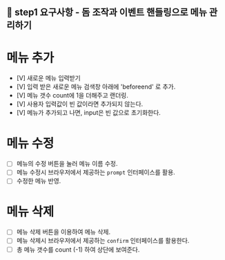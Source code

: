 ## 🎯 step1 요구사항 - 돔 조작과 이벤트 핸들링으로 메뉴 관리하기

# 메뉴 추가
  - [V] 새로운 메뉴 입력받기
  - [V] 입력 받은 새로운 메뉴 검색창 아래에 'beforeend' 로 추가.
  - [V] 메뉴 갯수 count에 1을 더해주고 랜더링.
  - [V] 사용자 입력값이 빈 값이라면 추가되지 않는다.
  - [V] 메뉴가 추가되고 나면, input은 빈 값으로 초기화한다.

# 메뉴 수정
  - [ ] 메뉴의 수정 버튼을 눌러 메뉴 이름 수정.
  - [ ] 메뉴 수정시 브라우저에서 제공하는 `prompt` 인터페이스를 활용.
  - [ ] 수정한 메뉴 반영.

# 메뉴 삭제
  - [ ] 메뉴 삭제 버튼을 이용하여 메뉴 삭제.
  - [ ] 메뉴 삭제시 브라우저에서 제공하는 `confirm` 인터페이스를 활용한다.
  - [ ] 총 메뉴 갯수를 count (-1) 하여 상단에 보여준다.
